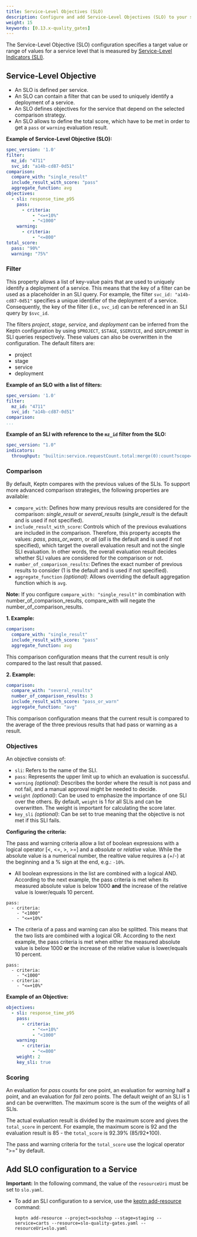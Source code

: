 ```yaml
---
title: Service-Level Objectives (SLO)
description: Configure and add Service-Level Objectives (SLO) to your service.
weight: 15
keywords: [0.13.x-quality_gates]
---
```


The Service-Level Objective (SLO) configuration specifies a target value or range of values for a service level that is measured by [Service-Level Indicators (SLI)](../sli). 

## Service-Level Objective

* An SLO is defined per service.
* An SLO can contain a filter that can be used to uniquely identify a deployment of a service.
* An SLO defines objectives for the service that depend on the selected comparison strategy. 
* An SLO allows to define the total score, which have to be met in order to get a `pass` or `warning` evaluation result.

**Example of Service-Level Objective (SLO):**

```yaml
spec_version: '1.0'
filter:
  mz_id: "4711"
  svc_id: "a14b-cd87-0d51"
comparison:
  compare_with: "single_result"
  include_result_with_score: "pass"
  aggregate_function: avg
objectives:
  - sli: response_time_p95
    pass:
      - criteria:
          - "<=+10%"
          - "<1000"
    warning:
      - criteria:
          - "<=800"
total_score:
  pass: "90%"
  warning: "75%"
```

### Filter
This property allows a list of key-value pairs that are used to uniquely identify a deployment of a service. This means that the key of a filter can be used as a placeholder in an SLI query. For example, the filter `svc_id: "a14b-cd87-0d51"` specifies a unique identifier of the deployment of a service. Consequently, the key of the filter (i.e., `svc_id`) can be referenced in an SLI query by `$svc_id`. 

The filters *project*, *stage*, *service*, and *deployment* can be inferred from the Keptn configuration by using `$PROJECT`, `$STAGE`, `$SERVICE`, and `$DEPLOYMENT` in SLI queries respectively. These values can also be overwritten in the configuration. The default filters are:

* project
* stage
* service
* deployment

**Example of an SLO with a list of filters:**
```yaml
spec_version: '1.0'
filter:
  mz_id: "4711"
  svc_id: "a14b-cd87-0d51"
comparison:
...
```

**Example of an SLI with reference to the `mz_id` filter from the SLO:**
```yaml
spec_version: "1.0"
indicators:
  throughput: "builtin:service.requestCount.total:merge(0):count?scope=tag(keptn_service:$SERVICE),mzId($mz_id)"
```

### Comparison
By default, Keptn compares with the previous values of the SLIs. To support more advanced comparison strategies, the following properties are available: 

* `compare_with`: Defines how many previous results are considered for the comparison: *single_result* or *several_results* (*single_result* is the default and is used if not specified).
* `include_result_with_score`: Controls which of the previous evaluations are included in the comparison. Therefore, this property accepts the values: *pass*, *pass_or_warn*, or *all* (*all* is the default and is used if not specified), which target the overall evaluation result and not the single SLI evaluation. In other words, the overall evaluation result decides whether SLI values are considered for the comparison or not.
* `number_of_comparison_results`: Defines the exact number of previous results to consider (1 is the default and is used if not specified).
* `aggregate_function` *(optional)*: Allows overriding the default aggregation function which is `avg`. 

**Note:** If you configure `compare_with: "single_result"` in combination with number_of_comparison_results, compare_with will negate the number_of_comparison_results. 

**1. Example:**

```yaml
comparison:
  compare_with: "single_result"
  include_result_with_score: "pass"
  aggregate_function: avg
```
This comparison configuration means that the current result is only compared to the last result that passed. 

**2. Example:**

```yaml
comparison:
  compare_with: "several_results"
  number_of_comparison_results: 3
  include_result_with_score: "pass_or_warn"
  aggregate_function: "avg"
```

This comparison configuration means that the current result is compared to the average of the three previous results that had pass or warning as a result.

### Objectives
An objective consists of:

* `sli`: Refers to the name of the SLI.
* `pass`: Represents the upper limit up to which an evaluation is successful. 
* `warning` *(optional)*: Describes the border where the result is not pass and not fail, and a manual approval might be needed to decide. 
* `weight` *(optional)*: Can be used to emphasize the importance of one SLI over the others. By default, `weight` is 1 for all SLIs and can be overwritten. The weight is important for calculating the score later. 
* `key_sli` *(optional)*: Can be set to true meaning that the objective is not met if this SLI fails.

**Configuring the criteria:**

The pass and warning criteria allow a list of boolean expressions with a logical operator [<, <=, >, >=] and a *absolute* or *relative* value. While the absolute value is a numerical number, the realtive value requires a (+/-) at the beginning and a % sign at the end, e.g.: `-10%`. 

* All boolean expressions in the list are combined with a logical AND. According to the next example, the pass criteria is met when its measured absolute value is below 1000 **and** the increase of the relative value is lower/equals 10 percent. 

```
pass:
  - criteria:
    - "<1000"
    - "<=+10%"
```

* The criteria of a pass and warning can also be splitted. This means that the two lists are combined with a logical OR. According to the next example, the pass criteria is met when either the measured absolute value is below 1000 **or** the increase of the relative value is lower/equals 10 percent. 

```
pass:
  - criteria:
    - "<1000"
  - criteria:
    - "<=+10%"
```

**Example of an Objective:**

```yaml
objectives:
  - sli: response_time_p95
    pass:
      - criteria:
          - "<=+10%"
          - "<1000"
    warning:
      - criteria:
          - "<=800"
    weight: 2
    key_sli: true
```

### Scoring
An evaluation for *pass* counts for one point, an evaluation for *warning* half a point, and an evaluation for *fail* zero points. The default weight of an SLI is 1 and can be overwritten. The maximum score is the sum of the weights of all SLIs.

The actual evaluation result is divided by the maximum score and gives the `total_score` in percent. For example, the maximum score is 92 and the evaluation result is 85 - the `total_score` is 92.39% (85/92*100).

The pass and warning criteria for the `total_score` use the logical operator ">=" by default.

## Add SLO configuration to a Service

**Important:** In the following command, the value of the `resourceUri` must be set to `slo.yaml`.

* To add an SLI configuration to a service, use the [keptn add-resource](../../reference/cli/commands/keptn_add-resource) command:

  ```console
  keptn add-resource --project=sockshop --stage=staging --service=carts --resource=slo-quality-gates.yaml --resourceUri=slo.yaml
  ```

